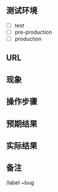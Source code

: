 测试环境
--
* [ ] test
* [ ] pre-production
* [ ] production

URL
--

现象
--

操作步骤
--


预期结果
--


实际结果
--

备注
--


/label ~bug
